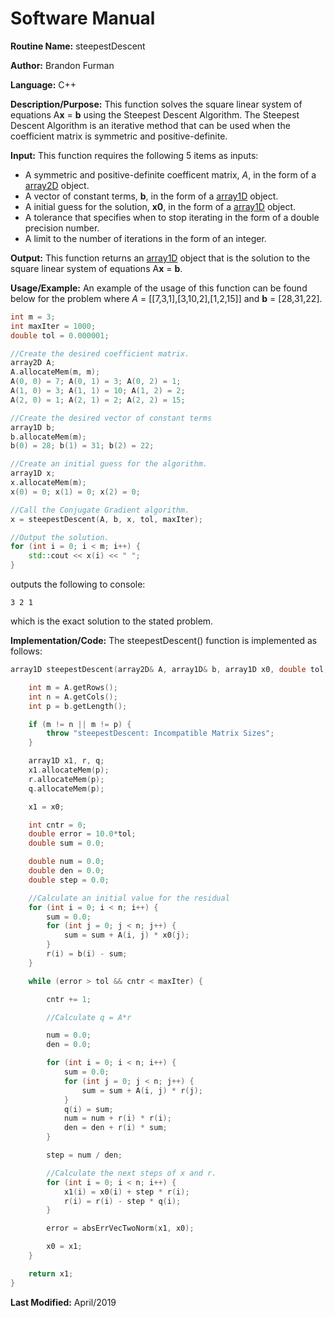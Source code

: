 # Software Manual

**Routine Name:** steepestDescent

**Author:** Brandon Furman

**Language:** C++

**Description/Purpose:** This function solves the square linear system of equations A**x** = **b** using the Steepest Descent Algorithm. The Steepest Descent Algorithm is an iterative method that can be used when the coefficient matrix is symmetric and positive-definite.

**Input:** This function requires the following 5 items as inputs:

- A symmetric and positive-definite coefficent matrix, *A*, in the form of a [array2D](https://brandonfurman.github.io/math5610/SoftwareManual/DataStructures/array2D) object.
- A vector of constant terms, **b**, in the form of a [array1D](https://brandonfurman.github.io/math5610/SoftwareManual/DataStructures/array1D) object. 
- A initial guess for the solution, **x0**, in the form of a [array1D](https://brandonfurman.github.io/math5610/SoftwareManual/DataStructures/array1D) object.
- A tolerance that specifies when to stop iterating in the form of a double precision number.
- A limit to the number of iterations in the form of an integer. 

**Output:** This function returns an [array1D](https://brandonfurman.github.io/math5610/SoftwareManual/DataStructures/array1D) object that is the solution to the square linear system of equations A**x** = **b**. 

**Usage/Example:** An example of the usage of this function can be found below for the problem where *A* = [[7,3,1],[3,10,2],[1,2,15]] and **b** = [28,31,22].
```cpp
int m = 3;
int maxIter = 1000;
double tol = 0.000001;

//Create the desired coefficient matrix.
array2D A;
A.allocateMem(m, m);
A(0, 0) = 7; A(0, 1) = 3; A(0, 2) = 1;
A(1, 0) = 3; A(1, 1) = 10; A(1, 2) = 2;
A(2, 0) = 1; A(2, 1) = 2; A(2, 2) = 15;

//Create the desired vector of constant terms
array1D b;
b.allocateMem(m);
b(0) = 28; b(1) = 31; b(2) = 22;

//Create an initial guess for the algorithm.
array1D x;
x.allocateMem(m);
x(0) = 0; x(1) = 0; x(2) = 0;

//Call the Conjugate Gradient algorithm.
x = steepestDescent(A, b, x, tol, maxIter);

//Output the solution.
for (int i = 0; i < m; i++) {
	std::cout << x(i) << " ";
}
```
outputs the following to console:
```
3 2 1
```
which is the exact solution to the stated problem.

**Implementation/Code:** The steepestDescent() function is implemented as follows:

```cpp
array1D steepestDescent(array2D& A, array1D& b, array1D x0, double tol, int maxIter) {

	int m = A.getRows();
	int n = A.getCols();
	int p = b.getLength();

	if (m != n || m != p) {
		throw "steepestDescent: Incompatible Matrix Sizes";
	}

	array1D x1, r, q;
	x1.allocateMem(p);
	r.allocateMem(p);
	q.allocateMem(p);

	x1 = x0;

	int cntr = 0;
	double error = 10.0*tol;
	double sum = 0.0;

	double num = 0.0;
	double den = 0.0;
	double step = 0.0;

	//Calculate an initial value for the residual
	for (int i = 0; i < n; i++) {
		sum = 0.0;
		for (int j = 0; j < n; j++) {
			sum = sum + A(i, j) * x0(j);
		}
		r(i) = b(i) - sum;
	}

	while (error > tol && cntr < maxIter) {

		cntr += 1;

		//Calculate q = A*r

		num = 0.0;
		den = 0.0;

		for (int i = 0; i < n; i++) {
			sum = 0.0;
			for (int j = 0; j < n; j++) {
				sum = sum + A(i, j) * r(j);
			}
			q(i) = sum;
			num = num + r(i) * r(i);
			den = den + r(i) * sum;
		}

		step = num / den;

		//Calculate the next steps of x and r.
		for (int i = 0; i < n; i++) {
			x1(i) = x0(i) + step * r(i);
			r(i) = r(i) - step * q(i);
		}

		error = absErrVecTwoNorm(x1, x0);

		x0 = x1;
	}

	return x1;
}
```

**Last Modified:** April/2019